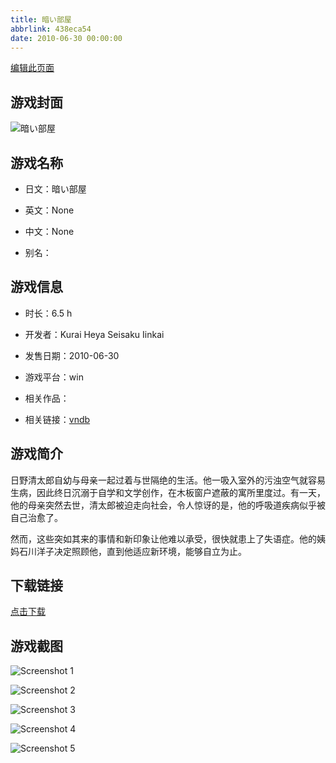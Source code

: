 ```yaml
---
title: 暗い部屋
abbrlink: 438eca54
date: 2010-06-30 00:00:00
---
```

[编辑此页面](https://github.com/ACG-3/ADV3-source/blob/main/source/_posts/games/%E6%9A%97%E3%81%84%E9%83%A8%E5%B1%8B.md)

## 游戏封面

![暗い部屋](https://pan.timero.xyz/d/onedrive/img_lib_001/%E6%9A%97%E3%81%84%E9%83%A8%E5%B1%8B_cover.avif)


## 游戏名称

- 日文：暗い部屋
- 英文：None
- 中文：None

- 别名：


## 游戏信息

- 时长：6.5 h
- 开发者：Kurai Heya Seisaku Iinkai
- 发售日期：2010-06-30
- 游戏平台：win
- 相关作品：

- 相关链接：[vndb](https://vndb.org/v4703)


## 游戏简介

日野清太郎自幼与母亲一起过着与世隔绝的生活。他一吸入室外的污浊空气就容易生病，因此终日沉溺于自学和文学创作，在木板窗户遮蔽的寓所里度过。有一天，他的母亲突然去世，清太郎被迫走向社会，令人惊讶的是，他的呼吸道疾病似乎被自己治愈了。

然而，这些突如其来的事情和新印象让他难以承受，很快就患上了失语症。他的姨妈石川洋子决定照顾他，直到他适应新环境，能够自立为止。


## 下载链接

[点击下载](https://pan.timero.xyz/onedrive/adv_lib_001/%E6%9A%97%E3%81%84%E9%83%A8%E5%B1%8B)


## 游戏截图


![Screenshot 1](https://pan.timero.xyz/d/onedrive/img_lib_001/%E6%9A%97%E3%81%84%E9%83%A8%E5%B1%8B_Screenshot_1.avif)

![Screenshot 2](https://pan.timero.xyz/d/onedrive/img_lib_001/%E6%9A%97%E3%81%84%E9%83%A8%E5%B1%8B_Screenshot_2.avif)

![Screenshot 3](https://pan.timero.xyz/d/onedrive/img_lib_001/%E6%9A%97%E3%81%84%E9%83%A8%E5%B1%8B_Screenshot_3.avif)

![Screenshot 4](https://pan.timero.xyz/d/onedrive/img_lib_001/%E6%9A%97%E3%81%84%E9%83%A8%E5%B1%8B_Screenshot_4.avif)

![Screenshot 5](https://pan.timero.xyz/d/onedrive/img_lib_001/%E6%9A%97%E3%81%84%E9%83%A8%E5%B1%8B_Screenshot_5.avif)

